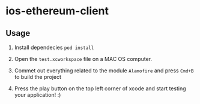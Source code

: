 # ios-ethereum-client

## Usage
1. Install dependecies 
`pod install`

2. Open the `test.xcworkspace` file on a MAC OS computer. 

3. Commet out everything related to the module `Alamofire` and press `Cmd+B` to build the project

4. Press the play button on the top left corner of xcode and start testing your application! :)
